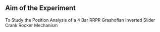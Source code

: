 ## Aim of the Experiment

To Study the Position Analysis of a 4 Bar RRPR Grashofian Inverted Slider Crank Rocker Mechanism